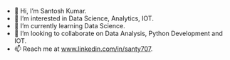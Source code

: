 - 👋 Hi, I’m Santosh Kumar.
- 👀 I’m interested in Data Science, Analytics, IOT.
- 🌱 I’m currently learning Data Science.
- 💞️ I’m looking to collaborate on Data Analysis, Python Development and IOT.
- 📫 Reach me at www.linkedin.com/in/santy707.

<!---
withusanty/withusanty is a ✨ special ✨ repository because its `README.md` (this file) appears on your GitHub profile.
You can click the Preview link to take a look at your changes.
--->
